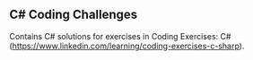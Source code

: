 ## C# Coding Challenges
Contains C# solutions for exercises in Coding Exercises: C#(https://www.linkedin.com/learning/coding-exercises-c-sharp).